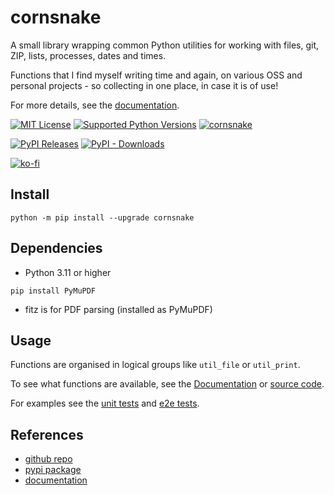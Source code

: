 # cornsnake

A small library wrapping common Python utilities for working with files, git, ZIP, lists, processes, dates and times.

Functions that I find myself writing time and again, on various OSS and personal projects - so collecting in one place, in case it is of use!

For more details, see the [documentation](http://docs.mrseanryan.cornsnake.s3-website-eu-west-1.amazonaws.com/).

[url_repo]: https://github.com/mrseanryan/cornsnake
[url_semver_org]: https://semver.org/

[![MIT License][img_license]][url_license]
[![Supported Python Versions][img_pyversions]][url_pyversions]
[![cornsnake][img_version]][url_version]

[![PyPI Releases][img_pypi]][url_pypi]
[![PyPI - Downloads](https://img.shields.io/pypi/dm/cornsnake.svg)](https://pypi.org/project/cornsnake)

[img_license]: https://img.shields.io/badge/License-MIT-blue.svg
[url_license]: https://github.com/mrseanryan/cornsnake/blob/master/LICENSE

[url_version]: https://pypi.org/project/cornsnake/

[img_version]: https://img.shields.io/static/v1.svg?label=SemVer&message=cornsnake&color=blue
[url_version]: https://pypi.org/project/bumpver/

[img_pypi]: https://img.shields.io/badge/PyPI-wheels-green.svg
[url_pypi]: https://pypi.org/project/cornsnake/#files

[img_pyversions]: https://img.shields.io/pypi/pyversions/cornsnake.svg
[url_pyversions]: https://pypi.python.org/pypi/cornsnake

[![ko-fi](https://ko-fi.com/img/githubbutton_sm.svg)](https://ko-fi.com/K3K73ALBJ)

## Install

```
python -m pip install --upgrade cornsnake
```

## Dependencies

- Python 3.11 or higher

```
pip install PyMuPDF
```

- fitz is for PDF parsing (installed as PyMuPDF)

## Usage

Functions are organised in logical groups like `util_file` or `util_print`.

To see what functions are available, see the [Documentation](http://docs.mrseanryan.cornsnake.s3-website-eu-west-1.amazonaws.com/) or [source code](https://github.com/mrseanryan/cornsnake/tree/master/cornsnake).

For examples see the [unit tests](https://github.com/mrseanryan/cornsnake/tree/master/tests/unit) and [e2e tests](https://github.com/mrseanryan/cornsnake/tree/master/tests/e2e).

## References

- [github repo](https://github.com/mrseanryan/cornsnake)
- [pypi package](https://pypi.org/project/cornsnake/)
- [documentation](http://docs.mrseanryan.cornsnake.s3-website-eu-west-1.amazonaws.com/)
